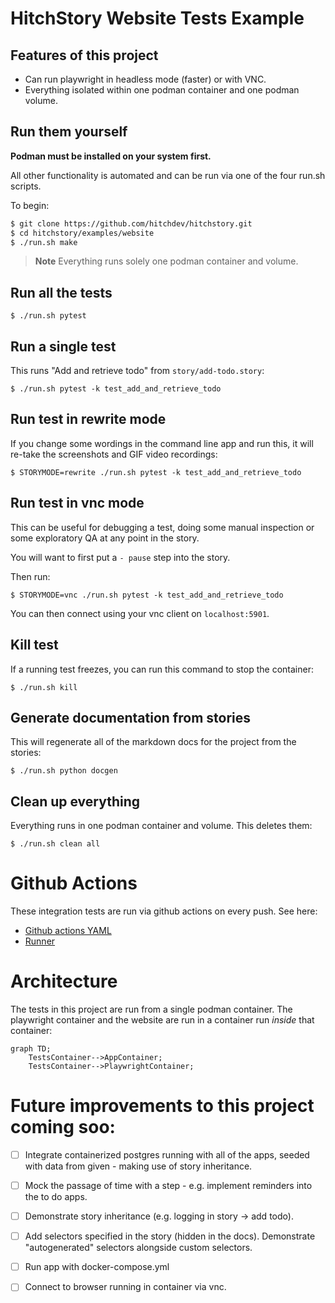 # HitchStory Website Tests Example

## Features of this project

* Can run playwright in headless mode (faster) or with VNC.
* Everything isolated within one podman container and one podman volume.

## Run them yourself

**Podman must be installed on your system first.**

All other functionality is automated and can be run via one of the 
four run.sh scripts.

To begin:

```bash
$ git clone https://github.com/hitchdev/hitchstory.git
$ cd hitchstory/examples/website
$ ./run.sh make
```

> **Note**
> Everything runs solely one podman container and volume.


## Run all the tests

```
$ ./run.sh pytest
```

## Run a single test

This runs "Add and retrieve todo" from `story/add-todo.story`:

```
$ ./run.sh pytest -k test_add_and_retrieve_todo
```

## Run test in rewrite mode

If you change some wordings in the command line app and run this, it will
re-take the screenshots and GIF video recordings:

```
$ STORYMODE=rewrite ./run.sh pytest -k test_add_and_retrieve_todo
```


## Run test in vnc mode

This can be useful for debugging a test, doing some manual inspection
or some exploratory QA at any point in the story.

You will want to first put a `- pause` step into the story.

Then run:

```
$ STORYMODE=vnc ./run.sh pytest -k test_add_and_retrieve_todo
```

You can then connect using your vnc client on `localhost:5901`.

## Kill test

If a running test freezes, you can run this command to stop the container:

```
$ ./run.sh kill
```

## Generate documentation from stories

This will regenerate all of the markdown docs for the project from the stories:

```
$ ./run.sh python docgen
```

## Clean up everything

Everything runs in one podman container and volume. This deletes them:

```
$ ./run.sh clean all
```

# Github Actions

These integration tests are run via github actions on every push. See here:

* [Github actions YAML](https://github.com/hitchdev/hitchstory/blob/master/.github/workflows/examples.yml)
* [Runner](https://github.com/hitchdev/hitchstory/actions/workflows/examples.yml)

# Architecture

The tests in this project are run from a single podman container. The playwright container and the website are run in a container run *inside* that container:


```mermaid
graph TD;
    TestsContainer-->AppContainer;
    TestsContainer-->PlaywrightContainer;
```


# Future improvements to this project coming soo:

- [ ] Integrate containerized postgres running with all of the apps, seeded with data from given - making use of story inheritance.
- [ ] Mock the passage of time with a step - e.g. implement reminders into the to do apps.
- [ ] Demonstrate story inheritance (e.g. logging in story -> add todo).
- [ ] Add selectors specified in the story (hidden in the docs). Demonstrate "autogenerated" selectors alongside custom selectors.
- [ ] Run app with docker-compose.yml
- [ ] Connect to browser running in container via vnc.

